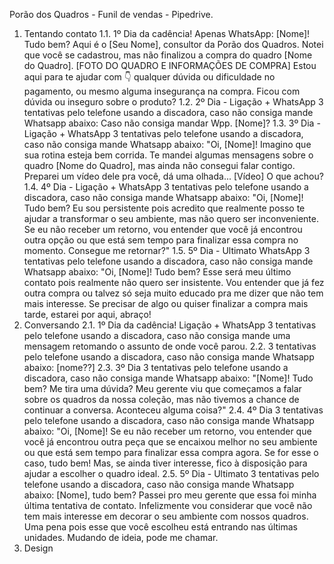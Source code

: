 Porão dos Quadros - Funil de vendas - Pipedrive.
1. Tentando contato
1.1. 1º Dia da cadência! Apenas WhatsApp: [Nome]! Tudo bem? Aqui é o [Seu Nome], consultor da
Porão dos Quadros. Notei que você se cadastrou, mas não finalizou a compra do quadro [Nome do
Quadro]. [FOTO DO QUADRO E INFORMAÇÕES DE COMPRA] Estou aqui para te ajudar com
👇
qualquer dúvida ou dificuldade no pagamento, ou mesmo alguma insegurança na compra. Ficou com
dúvida ou inseguro sobre o produto?
1.2. 2º Dia - Ligação + WhatsApp 3 tentativas pelo telefone usando a discadora, caso não consiga
mande Whatsapp abaixo: Caso não consiga mandar Wpp. [Nome]?
1.3. 3º Dia - Ligação + WhatsApp 3 tentativas pelo telefone usando a discadora, caso não consiga
mande Whatsapp abaixo: "Oi, [Nome]! Imagino que sua rotina esteja bem corrida. Te mandei algumas
mensagens sobre o quadro [Nome do Quadro], mas ainda não consegui falar contigo. Preparei um
vídeo dele pra você, dá uma olhada... [Vídeo] O que achou?
1.4. 4º Dia - Ligação + WhatsApp 3 tentativas pelo telefone usando a discadora, caso não consiga
mande Whatsapp abaixo: "Oi, [Nome]! Tudo bem? Eu sou persistente pois acredito que realmente
posso te ajudar a transformar o seu ambiente, mas não quero ser inconveniente. Se eu não receber
um retorno, vou entender que você já encontrou outra opção ou que está sem tempo para finalizar
essa compra no momento. Consegue me retornar?"
1.5. 5º Dia - Ultimato WhatsApp 3 tentativas pelo telefone usando a discadora, caso não consiga
mande Whatsapp abaixo: "Oi, [Nome]! Tudo bem? Esse será meu último contato pois realmente não
quero ser insistente. Vou entender que já fez outra compra ou talvez só seja muito educado pra me
dizer que não tem mais interesse. Se precisar de algo ou quiser finalizar a compra mais tarde, estarei
por aqui, abraço!
2. Conversando
2.1. 1º Dia da cadência! Ligação + WhatsApp 3 tentativas pelo telefone usando a discadora, caso não
consiga mande uma mensagem retomando o assunto de onde você parou.
2.2. 3 tentativas pelo telefone usando a discadora, caso não consiga mande Whatsapp abaixo:
[nome??]
2.3. 3º Dia 3 tentativas pelo telefone usando a discadora, caso não consiga mande Whatsapp abaixo:
"[Nome]! Tudo bem? Me tira uma dúvida? Meu gerente viu que começamos a falar sobre os quadros
da nossa coleção, mas não tivemos a chance de continuar a conversa. Aconteceu alguma coisa?"
2.4. 4º Dia 3 tentativas pelo telefone usando a discadora, caso não consiga mande Whatsapp abaixo:
"Oi, [Nome]! Se eu não receber um retorno, vou entender que você já encontrou outra peça que se
encaixou melhor no seu ambiente ou que está sem tempo para finalizar essa compra agora. Se for
esse o caso, tudo bem! Mas, se ainda tiver interesse, fico à disposição para ajudar a escolher o
quadro ideal.
2.5. 5º Dia - Ultimato 3 tentativas pelo telefone usando a discadora, caso não consiga mande
Whatsapp abaixo: [Nome], tudo bem? Passei pro meu gerente que essa foi minha última tentativa de
contato. Infelizmente vou considerar que você não tem mais interesse em decorar o seu ambiente
com nossos quadros. Uma pena pois esse que você escolheu está entrando nas últimas unidades.
Mudando de ideia, pode me chamar.
3. Design